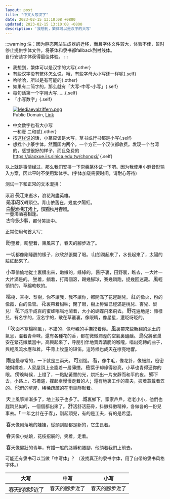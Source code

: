 ```yaml
---
layout: post
title: "中文大写汉字"
date: 2023-02-15 13:10:08 +0800
updated: 2023-02-15 13:10:08 +0800
description: '我想到，繁体可以是汉字的大写'
---
```


:::warning
注：因为静态网站生成器的迁移，而且字体文件较大，体验不佳，暂时停止提供字体文件，将篆体和隶书都fallback到衬线体。\
自行安装字体获得最佳体验。
:::

<style>
  .self {
    color: sienna;
  }

  .other {
    color: deeppink;
  }

  /* 隶书 */
  .clerical:lang(zh) {
      font-family: LiSu, STLiti, SimHei, serif;
      padding-left: 0.125em;
      padding-right: 0.125em;
  }

  /* 小篆 */
  .smallseal:lang(zh) {
      font-family: ChongXiSmallSeal, serif;
      /* the font glyph is somewhat small, enlarge it with css */
      display: inline-block;
      letter-spacing: -0.125em;
      font-size: 1.125em;
      padding-left: 0.125em;
      padding-right: 0.125em;
      height: 1em;
  }
</style>

- 我想到，繁体可以是汉字的大写{.other}
- 有些汉字没有繁体怎么说，哦，有些字母大小写还一样呢{.self}
- 哈哈哈，所以是有可能的{.other}
- 如果有二简字的，那么就有「大写-中写-小写」{.self}
- 每句话第一个字用大写……{.self}
- 「小写数字」{.self}
  <div><p><a href="https://commons.wikimedia.org/wiki/File:Mediaevalziffern.png#/media/File:Mediaevalziffern.png"><img src="https://upload.wikimedia.org/wikipedia/commons/0/08/Mediaevalziffern.png" alt="Mediaevalziffern.png" style="max-height: 8em"></a><br>Public Domain, <a href="https://commons.wikimedia.org/w/index.php?curid=209420">Link</a></p></div>
- 中文数字也有大小写\
  一和壹 二和贰{.other}
- 按[这样说](https://en.wikipedia.org/wiki/Letter_case#History)的话，小篆应该是大写，草书或行书都是小写{.self}
- 想找个小篆字体，然而国内两个，一个方正一个汉仪都收费。发现一个台湾的，感觉很好的样子，而且免费的\
  <https://xiaoxue.iis.sinica.edu.tw/chongxi/> {.self}

以上就是事情经过，那么我们安排一下[崇羲篆体](https://xiaoxue.iis.sinica.edu.tw/chongxi/)试一下吧。因为我使用小鹤音形输入方案，因此平时不使用繁体字。(字体加载需要时间，请耐心等待)

测试一下和正常的文本混排：

<div lang='zh-cmn-hant'>

滾滾<span class="smallseal">長江</span>東逝水，浪花淘盡英雄。\
<span class="smallseal">是非成敗</span>轉頭空。青山依舊在，幾度夕陽紅。\
<span class="smallseal">白髮漁樵江渚上，慣看秋月春風。</span>\
一壺濁酒喜相逢。\
<span class="smallseal">古今多少事</span>，都付笑談中。

<div>

正常使用句首大写：

<div lang="zh-cmn-hant">
<span class="smallseal">盼</span>望着，盼望着，東風來了，春天的腳步近了。

<span class="smallseal">一</span>切都像剛睡醒的樣子，欣欣然張開了眼。<span class="smallseal">山</span>朗潤起來了，水長起來了，太陽的臉紅起來了。

<span class="smallseal">小</span>草偷偷地從土裏鑽出來，嫩嫩的，綠綠的。<span class="smallseal">園</span>子裏，田野裏，瞧去，一大片一大片滿是的。<span class="smallseal">坐</span>着，躺着，打兩個滾，踢幾腳球，賽幾䠀跑，捉幾回迷藏。<span class="smallseal">風</span>輕悄悄的，草綿軟軟的。

<span class="smallseal">桃</span>樹、杏樹、梨樹，你不讓我，我不讓你，都開滿了花趕䠀兒。<span class="smallseal">紅</span>的像火，粉的像霞，白的像雪。<span class="smallseal">花</span>裏帶着甜味；閉了眼，樹上髣髴已經滿是桃兒、杏兒、梨兒！<span class="smallseal">花</span>下成千成百的蜜蜂嗡嗡地鬧着，大小的蝴蝶飛來飛去。<span class="smallseal">野</span>花遍地是：雜樣兒，有名字的，沒名字的，散在草叢裏，像眼睛，像星星，還眨呀眨的。

「<span class="smallseal">吹</span>面不寒楊柳風」，不錯的，像母親的手撫摸着你。<span class="smallseal">風</span>裏帶來些新翻的泥土的氣息，混着青草味，還有各種花的香，都在微微潤溼的空氣裏醞釀。<span class="smallseal">鳥</span>兒將窠巢安在繁花嫩葉當中，高興起來了，呼朋引伴地賣弄清脆的喉嚨，唱出宛轉的曲子，與輕風流水應和着。<span class="smallseal">牛</span>背上牧童的短笛，這時候也成天在嘹亮地響。

<span class="smallseal">雨</span>是最尋常的，一下就是三兩天。<span class="smallseal">可</span>別惱。<span class="smallseal">看</span>，像牛毛，像花針，像細絲，密密地斜織着，人家屋頂上全籠着一層薄煙。<span class="smallseal">樹</span>葉子却綠得發亮，小草也青得逼你的眼。<span class="smallseal">傍</span>晚時候，上燈了，一點點黃暈的光，烘托出一片安靜而和平的夜。<span class="smallseal">鄉</span>下去，小路上，石橋邊，撑起傘慢慢走着的人；還有地裏工作的農夫，披着蓑戴着笠的。<span class="smallseal">他</span>們的草屋，稀稀疏疏的在雨裏靜默着。

<span class="smallseal">天</span>上風箏漸漸多了，地上孩子也多了。<span class="smallseal">城</span>裏鄉下，家家戶戶，老老小小，他們也趕䠀兒似的，一個個都出來了。<span class="smallseal">舒</span>活舒活筋骨，抖擻抖擻精神，各做各的一份兒事去。「<span class="smallseal">一</span>年之計在于春」，剛起頭兒，有的是工夫，有的是希望。

<span class="smallseal">春</span>天像剛落地的娃娃，從頭到腳都是新的，它生長着。

<span class="smallseal">春</span>天像小姑娘，花枝招展的，笑着，走着。

<span class="smallseal">春</span>天像健壯的青年，有鐵一般的胳膊和腰腳，他領着我們上前去。
</div>

可能还有隶书可以当做「中写体」？（没找真正的隶书字体，用了自带的隶书风格字体。）

|大写|中写|小写|
|-|-|-|
|<span class="smallseal" lang="zh-cmn-hant">春天的腳步近了</span>|<span class="clerical" lang="zh-cmn-hant">春天的腳步近了</span>|<span lang="zh-cmn-hant">春天的腳步近了</span>|
